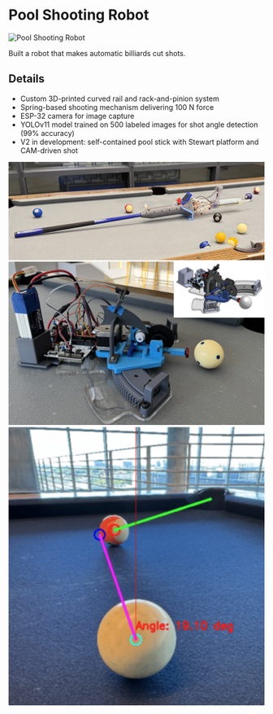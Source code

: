 # Pool Shooting Robot

![Pool Shooting Robot](../../images/PoolShark1.JPG)

Built a robot that makes automatic billiards cut shots.

## Details

- Custom 3D-printed curved rail and rack-and-pinion system
- Spring-based shooting mechanism delivering 100 N force
- ESP-32 camera for image capture
- YOLOv11 model trained on 500 labeled images for shot angle detection (99% accuracy)
- V2 in development: self-contained pool stick with Stewart platform and CAM-driven shot

![Pool Shooting Robot](../../images/PoolShark2.JPG)
![Pool Shooting Robot](../../images/PoolSharkV1.png)
![Pool Shooting Robot](../../images/PoolShot.png)